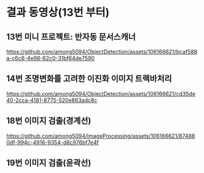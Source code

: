 # 결과 동영상(13번 부터)


## 13번 미니 프로젝트: 반자동 문서스캐너

https://github.com/among5094/ObjectDetection/assets/106166621/bcaf588a-c6c6-4e98-82c0-31bf64de7590

## 14번 조명변화를 고려한 이진화 이미지 트랙바처리

https://github.com/among5094/ObjectDetection/assets/106166621/cd35de40-2cca-4181-8775-520e863adc8c

## 18번 이미지 검출(경계선)

https://github.com/among5094/ImageProcessing/assets/106166621/874880df-994c-4916-9354-d8c976bf7e4f

## 19번 이미지 검출(윤곽선)

